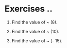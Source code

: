 # Exercises ..

1. Find the value of ~ (8).

2. Find the value of ~ (10).

3. Find the value of ~ (- 15).

